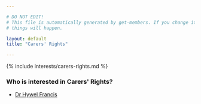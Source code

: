 ```yaml
---

# DO NOT EDIT!
# This file is automatically generated by get-members. If you change it, bad
# things will happen.

layout: default
title: "Carers' Rights"

---
```


{% include interests/carers-rights.md %}

### Who is interested in Carers' Rights?


* [Dr Hywel Francis](../members/dr-hywel-francis.html)
